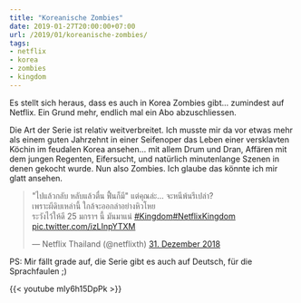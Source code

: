 ```yaml
---
title: "Koreanische Zombies"
date: 2019-01-27T20:00:00+07:00
url: /2019/01/koreanische-zombies/
tags:
- netflix
- korea
- zombies
- kingdom
---
```


Es stellt sich heraus, dass es auch in Korea Zombies gibt... zumindest auf Netflix. Ein Grund mehr, endlich mal ein Abo abzuschliessen.

Die Art der Serie ist relativ weitverbreitet. Ich musste mir da vor etwas mehr als einem guten Jahrzehnt in einer Seifenoper das Leben einer versklavten Köchin im feudalen Korea ansehen... mit allem Drum und Dran, Affären mit dem jungen Regenten, Eifersucht, und natürlich minutenlange Szenen in denen gekocht wurde. Nun also Zombies. Ich glaube das könnte ich mir glatt ansehen.
<!--lint disable no-html-->
<blockquote class="twitter-tweet" data-lang="de" data-dnt="true"><p lang="th" dir="ltr">&quot;ไปแล้วกลับ หลับแล้วตื่น ฟื้นก็มี&quot; แต่คุณล่ะ... จะหนีพ้นรึเปล่า? <br>เพราะผีดิบเหล่านี้ ใกล้จะออกล่าอย่างหิวโหย <br>ระวังไว้ให้ดี 25 มกราฯ นี้ มันมาแน่ <a href="https://twitter.com/hashtag/Kingdom?src=hash&amp;ref_src=twsrc%5Etfw">#Kingdom</a><a href="https://twitter.com/hashtag/NetflixKingdom?src=hash&amp;ref_src=twsrc%5Etfw">#NetflixKingdom</a> <a href="https://t.co/izLInpYTXM">pic.twitter.com/izLInpYTXM</a></p>&mdash; Netflix Thailand (@netflixth) <a href="https://twitter.com/netflixth/status/1079754048243462145?ref_src=twsrc%5Etfw">31. Dezember 2018</a></blockquote>

PS: Mir fällt grade auf, die Serie gibt es auch auf Deutsch, für die Sprachfaulen ;)

{{< youtube mIy6h15DpPk >}}
